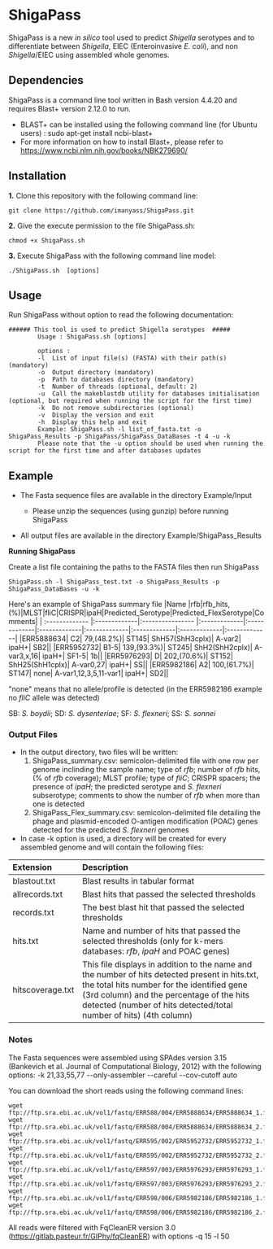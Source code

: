 # ShigaPass 

ShigaPass is a new *in silico* tool used to predict *Shigella* serotypes and to differentiate between *Shigella*, EIEC (Enteroinvasive *E. coli*), and non *Shigella*/EIEC using assembled whole genomes.

## Dependencies
 ShigaPass is a command line tool written in Bash version 4.4.20 and requires Blast+ version 2.12.0 to run. 
 - BLAST+ can be installed using the following command line (for Ubuntu users) : sudo apt-get install ncbi-blast+ 
 - For more information on how to install Blast+, please refer to https://www.ncbi.nlm.nih.gov/books/NBK279690/

## Installation
**1.** Clone this repository with the following command line:
```
git clone https://github.com/imanyass/ShigaPass.git
```
**2.** Give the execute permission to the file ShigaPass.sh:
```
chmod +x ShigaPass.sh
```
**3.** Execute ShigaPass  with the following command line model:
```
./ShigaPass.sh  [options]
```
## Usage 
Run ShigaPass without option to read the following documentation:
````
###### This tool is used to predict Shigella serotypes  #####
        Usage : ShigaPass.sh [options]
   
        options :
        -l	List of input file(s) (FASTA) with their path(s) (mandatory)
        -o	Output directory (mandatory)
        -p	Path to databases directory (mandatory)
        -t	Number of threads (optional, default: 2)
        -u	Call the makeblastdb utility for databases initialisation (optional, but required when running the script for the first time)
        -k	Do not remove subdirectories (optional)
       	-v	Display the version and exit
        -h	Display this help and exit
        Example: ShigaPass.sh -l list_of_fasta.txt -o ShigaPass_Results -p ShigaPass/ShigaPass_DataBases -t 4 -u -k
        Please note that the -u option should be used when running the script for the first time and after databases updates
````



## Example
- The Fasta sequence files are available in the directory Example/Input

   * Please unzip the sequences (using gunzip) before running ShigaPass

- All output files are available in the directory Example/ShigaPass_Results


**Running ShigaPass**

Create a list file containing the paths to the FASTA files then run ShigaPass
``` 
ShigaPass.sh -l ShigaPass_test.txt -o ShigaPass_Results -p ShigaPass_DataBases -u -k
```

Here's an example of ShigaPass summary file
|Name |rfb|rfb_hits,(%)|MLST|fliC|CRISPR|ipaH|Predicted_Serotype|Predicted_FlexSerotype|Comments|
| :------------- |:-------------|:---------------- |:-------------|:-------------|:-------------|:-------------|:-------------|:-------------|:-------------| 
|ERR5888634|	C2|	79,(48.2%)|	ST145|	ShH57(ShH3cplx)|	A-var2|	ipaH+|	SB2||
|ERR5952732|	B1-5|	139,(93.3%)|	ST245|	ShH2(ShH2cplx)|	A-var3,x,16|	ipaH+|	SF1-5|	1b||
|ERR5976293|	D|	202,(70.6%)|	ST152|	ShH25(ShH1cplx)|	A-var0,27|	ipaH+|	SS||
|ERR5982186|	A2|	100,(61.7%)|	ST147|	none|	A-var1,12,3,5,11-var1|	ipaH+|	SD2||

"none" means that no allele/profile is detected (in the ERR5982186 example no *fliC* allele was detected)

SB: *S. boydii*; SD: *S. dysenteriae*; SF: *S. flexneri*; SS: *S. sonnei*

### Output Files
* In the output directory, two files will be written:
  1. ShigaPass_summary.csv: semicolon-delimited file with one row per genome inclinding the sample name; type of *rfb*; number of *rfb* hits, (% of *rfb* coverage); MLST profile; type of *fliC*; CRISPR spacers; the presence of *ipaH*; the predicted serotype and *S. flexneri* subserotype; comments to show the number of *rfb* when more than one is detected 
  2. ShigaPass_Flex_summary.csv: semicolon-delimited file detailing the phage and plasmid-encoded O-antigen modification (POAC) genes detected for the predicted *S. flexneri* genomes
 * In case -k option is used, a directory will be created for every assembled genome and will contain the following files:
 
| Extension       | Description |
| :------------- |:-------------| 
|blastout.txt  |Blast results in tabular format|
|allrecords.txt     |Blast hits that passed the selected thresholds| 
|records.txt     |The best blast hit that passed the selected thresholds| 
|hits.txt     |Name and number of hits that passed the selected thresholds (only for k-mers databases: *rfb*, *ipaH* and POAC genes)| 
|hitscoverage.txt|This file displays in addition to the name and the number of hits detected present in hits.txt, the total hits number for the identified gene (3rd column) and the percentage of the hits detected (number of hits detected/total number of hits) (4th column) |

### Notes
The Fasta sequences were assembled using SPAdes version 3.15 (Bankevich et al. Journal of Computational Biology, 2012) with the following options: -k 21,33,55,77  --only-assembler --careful --cov-cutoff auto 

You can download the short reads using the following command lines:
```
wget ftp://ftp.sra.ebi.ac.uk/vol1/fastq/ERR588/004/ERR5888634/ERR5888634_1.fastq.gz
wget ftp://ftp.sra.ebi.ac.uk/vol1/fastq/ERR588/004/ERR5888634/ERR5888634_2.fastq.gz
wget ftp://ftp.sra.ebi.ac.uk/vol1/fastq/ERR595/002/ERR5952732/ERR5952732_1.fastq.gz
wget ftp://ftp.sra.ebi.ac.uk/vol1/fastq/ERR595/002/ERR5952732/ERR5952732_2.fastq.gz
wget ftp://ftp.sra.ebi.ac.uk/vol1/fastq/ERR597/003/ERR5976293/ERR5976293_1.fastq.gz
wget ftp://ftp.sra.ebi.ac.uk/vol1/fastq/ERR597/003/ERR5976293/ERR5976293_2.fastq.gz
wget ftp://ftp.sra.ebi.ac.uk/vol1/fastq/ERR598/006/ERR5982186/ERR5982186_1.fastq.gz
wget ftp://ftp.sra.ebi.ac.uk/vol1/fastq/ERR598/006/ERR5982186/ERR5982186_2.fastq.gz
```
All reads were filtered with FqCleanER version 3.0 (https://gitlab.pasteur.fr/GIPhy/fqCleanER) with options -q 15 -l 50 
